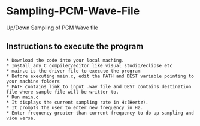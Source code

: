 # Sampling-PCM-Wave-File
Up/Down Sampling of PCM Wave file

## Instructions to execute the program

    * Download the code into your local maching.
    * Install any C compiler/editor like visual studio/eclipse etc
    * main.c is the driver file to execute the program
    * Before executing main.c, edit the PATH and DEST variable pointing to your machine folders
    * PATH contains link to input .wav file and DEST contains destination file where sample file will be writter to.
    * Run main.c
    * It displays the current sampling rate in Hz(Hertz).
    * It prompts the user to enter new frequency in Hz.
    * Enter frequency greater than current frequency to do up sampling and vice versa.
